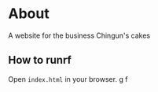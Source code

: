 # About

A website for the business Chingun's cakes

## How to runrf

Open `index.html` in your browser. 
g
f
